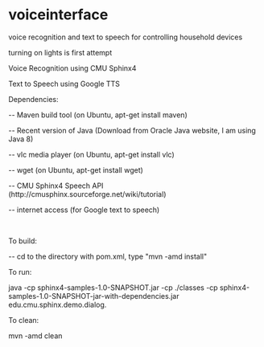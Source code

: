 # voiceinterface
voice recognition and text to speech for controlling household devices<p>
turning on lights is first attempt <p>

Voice Recognition using CMU Sphinx4 <p>
Text to Speech using Google TTS <p>


Dependencies:
<p>
   -- Maven build tool (on Ubuntu, apt-get install maven)<p>
   -- Recent version of Java (Download from Oracle Java website, I am using Java 8)  <p>
   -- vlc media player (on Ubuntu, apt-get install vlc) <p>
   -- wget (on Ubuntu, apt-get install wget) <p>
   -- CMU Sphinx4 Speech API (http://cmusphinx.sourceforge.net/wiki/tutorial)<p>
   -- internet access (for Google text to speech) <p>

<br><p>
To build:
<p>
   -- cd to the directory with pom.xml,  type "mvn -amd install"
  <p>
To run:
<p>
   java -cp sphinx4-samples-1.0-SNAPSHOT.jar -cp ./classes -cp sphinx4-samples-1.0-SNAPSHOT-jar-with-dependencies.jar edu.cmu.sphinx.demo.dialog.

<p>
To clean:
<p>
   mvn -amd clean

<p>

